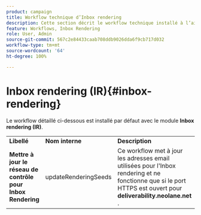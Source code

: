 ```yaml
---
product: campaign
title: Workflow technique d’Inbox rendering
description: Cette section décrit le workflow technique installé à l’aide du package Inbox rendering
feature: Workflows, Inbox Rendering
role: User, Admin
source-git-commit: 567c2e84433caab708ddb9026dda6f9cb717d032
workflow-type: tm+mt
source-wordcount: '64'
ht-degree: 100%

---
```



# Inbox rendering (IR){#inbox-rendering}



Le workflow détaillé ci-dessous est installé par défaut avec le module **Inbox rendering (IR)**.

<table> 
 <tbody> 
  <tr> 
   <td> <strong>Libellé</strong><br /> </td> 
   <td> <strong>Nom interne</strong><br /> </td> 
   <td> <strong>Description</strong><br /> </td> 
  </tr> 
  <tr> 
   <td> <strong>Mettre à jour le réseau de contrôle pour Inbox Rendering</strong><br /> </td> 
   <td> <span class="uicontrol">updateRenderingSeeds</span> <br /> </td> 
   <td> Ce workflow met à jour les adresses email utilisées pour l'Inbox rendering et ne fonctionne que si le port HTTPS est ouvert pour <strong>deliverability.neolane.net</strong><br />. </td> 
  </tr> 
 </tbody> 
</table>

